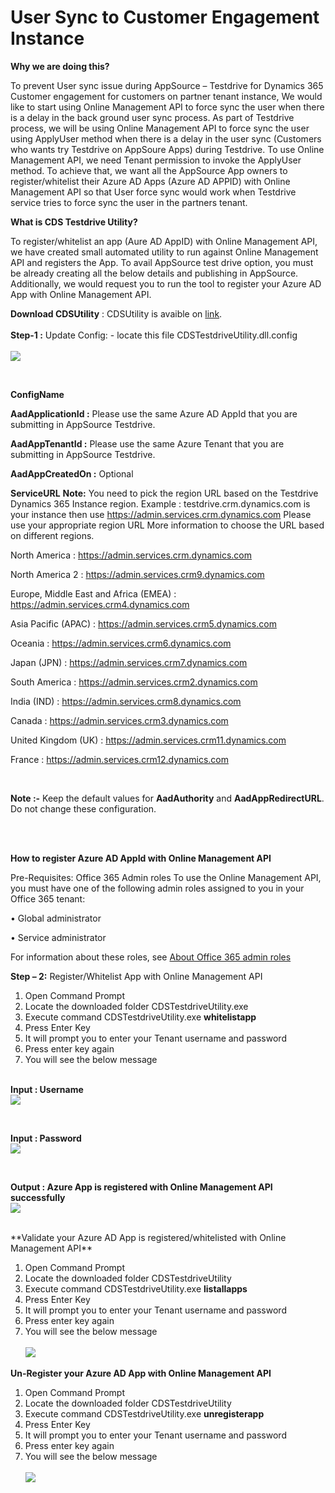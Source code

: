 # User Sync to Customer Engagement Instance

**Why we are doing this?** 

To prevent User sync issue during AppSource – Testdrive for Dynamics 365 Customer engagement for customers on partner tenant instance, We would like to start using Online Management API to force sync the user when there is a delay in the back ground user sync process.
As part of Testdrive process, we will be using Online Management API to force sync the user using ApplyUser method when there is a delay in the user sync (Customers who wants try Testdrive on AppSoure Apps) during Testdrive. To use Online Management API, we need Tenant permission to invoke the ApplyUser method. To achieve that, we want all the AppSource App owners to register/whitelist their Azure AD Apps (Azure AD APPID) with Online Management API so that User force sync would work when Testdrive service tries to force sync the user in the partners tenant.

**What is CDS Testdrive Utility?**

To register/whitelist an app (Aure AD AppID) with Online Management API, we have created small automated utility to run against Online Management API and registers the App. To avail AppSource test drive option, you must be already creating all the below details and publishing in AppSource. Additionally, we would request you to run the tool to register your Azure AD App with Online Management API. <br />

**Download CDSUtility** : CDSUtility is avaible on [link](https://testdrivesalesprod.blob.core.windows.net/cds-utility-forceusersync/CDSUtility_MFA_enabled.zip). <br /> <br />
**Step-1 :** Update Config: - locate this file CDSTestdriveUtility.dll.config <br />
<br />
 ![](https://github.com/microsoft/AppSource/blob/master/Images/CDS_AppConfig.JPG)
 
 <br />
 
**ConfigName**	

**AadApplicationId :**
	Please use the same Azure AD AppId that you are submitting in AppSource Testdrive.

**AadAppTenantId :**
	Please use the same Azure Tenant that you are submitting in AppSource Testdrive.

**AadAppCreatedOn :**
	Optional

**ServiceURL**
	**Note:** You need to pick the region URL based on the Testdrive Dynamics 365 Instance region.
Example : testdrive.crm.dynamics.com is your instance then use https://admin.services.crm.dynamics.com
Please use your appropriate region URL
More information to choose the URL based on different regions.

North America : 	https://admin.services.crm.dynamics.com

North America 2 : 	https://admin.services.crm9.dynamics.com

Europe, Middle East and Africa (EMEA) : 	https://admin.services.crm4.dynamics.com

Asia Pacific (APAC) : 	https://admin.services.crm5.dynamics.com

Oceania : 	https://admin.services.crm6.dynamics.com

Japan (JPN) : 	https://admin.services.crm7.dynamics.com

South America	:  https://admin.services.crm2.dynamics.com

India (IND) : 	https://admin.services.crm8.dynamics.com

Canada : 	https://admin.services.crm3.dynamics.com

United Kingdom (UK) : 	https://admin.services.crm11.dynamics.com

France : 	https://admin.services.crm12.dynamics.com

<br />

**Note :-**
   Keep the default values for **AadAuthority** and **AadAppRedirectURL**. Do not change these configuration.
</br>

</br>
</br>

**How to register Azure AD AppId with Online Management API**

Pre-Requisites:  Office 365 Admin roles
To use the Online Management API, you must have one of the following admin roles assigned to you in your Office 365 tenant:

•	Global administrator

•	Service administrator

For information about these roles, see [About Office 365 admin roles](https://support.office.com/en-us/article/About-Office-365-admin-roles-da585eea-f576-4f55-a1e0-87090b6aaa9d)

**Step – 2:** Register/Whitelist App with Online Management API

1.	Open Command Prompt
2.	Locate the downloaded folder CDSTestdriveUtility.exe
3.	Execute command CDSTestdriveUtility.exe **whitelistapp**
4.	Press Enter Key
5.	It will prompt you to enter your Tenant username and password
6.	Press enter key again
7.	You will see the below message <br /><br />

**Input : Username** 
</br>
![](https://github.com/microsoft/AppSource/blob/master/Images/UserName.JPG)
 
 </br>
 
 **Input : Password** 
 </br>
 ![](https://github.com/microsoft/AppSource/blob/master/Images/Password.JPG)

</br>

**Output : Azure App is registered with Online Management API successfully** 
</br>
![](https://github.com/microsoft/AppSource/blob/master/Images/CDS_output.JPG)

</br>
**Validate your Azure AD App is registered/whitelisted with Online Management API**

1.	Open Command Prompt
2.	Locate the downloaded folder CDSTestdriveUtility
3.	Execute command CDSTestdriveUtility.exe **listallapps**
4.	Press Enter Key
5.	It will prompt you to enter your Tenant username and password
6.	Press enter key again
7.	You will see the below message <br /><br />
![](https://github.com/microsoft/AppSource/blob/master/Images/CDS_ListOutput.JPG)


**Un-Register your Azure AD App with Online Management API**

1.	Open Command Prompt
2.	Locate the downloaded folder CDSTestdriveUtility
3.	Execute command CDSTestdriveUtility.exe **unregisterapp**
4.	Press Enter Key
5.	It will prompt you to enter your Tenant username and password
6.	Press enter key again
7.	You will see the below message <br /><br />
![](https://github.com/microsoft/AppSource/blob/master/Images/CDS_unregistered.JPG)
